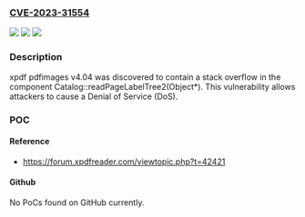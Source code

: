### [CVE-2023-31554](https://cve.mitre.org/cgi-bin/cvename.cgi?name=CVE-2023-31554)
![](https://img.shields.io/static/v1?label=Product&message=n%2Fa&color=blue)
![](https://img.shields.io/static/v1?label=Version&message=n%2Fa&color=blue)
![](https://img.shields.io/static/v1?label=Vulnerability&message=n%2Fa&color=brighgreen)

### Description

xpdf pdfimages v4.04 was discovered to contain a stack overflow in the component Catalog::readPageLabelTree2(Object*). This vulnerability allows attackers to cause a Denial of Service (DoS).

### POC

#### Reference
- https://forum.xpdfreader.com/viewtopic.php?t=42421

#### Github
No PoCs found on GitHub currently.

